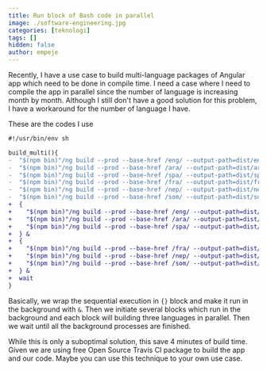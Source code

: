 ```yaml
---
title: Run block of Bash code in parallel
image: ./software-engineering.jpg
categories: [teknologi]
tags: []
hidden: false
author: empeje
---
```


Recently, I have a use case to build multi-language packages of Angular app which need to be done in compile time. I need a case where I need to compile the app in parallel since the number of language is increasing month by month. Although I still don't have a good solution for this problem, I have a workaround for the number of language I have.

These are the codes I use

```diff
#!/usr/bin/env sh

build_multi(){
-  "$(npm bin)"/ng build --prod --base-href /eng/ --output-path=dist/eng
-  "$(npm bin)"/ng build --prod --base-href /ara/ --output-path=dist/ara --aot --i18n-file=src/i18n/messages.ara.xlf --i18n-locale=ar --i18n-format=xlf
-  "$(npm bin)"/ng build --prod --base-href /spa/ --output-path=dist/spa --aot --i18n-file=src/i18n/messages.spa.xlf --i18n-locale=es --i18n-format=xlf
-  "$(npm bin)"/ng build --prod --base-href /fra/ --output-path=dist/fra --aot --i18n-file=src/i18n/messages.fra.xlf --i18n-locale=fr --i18n-format=xlf
-  "$(npm bin)"/ng build --prod --base-href /nep/ --output-path=dist/nep --aot --i18n-file=src/i18n/messages.nep.xlf --i18n-locale=ne --i18n-format=xlf
-  "$(npm bin)"/ng build --prod --base-href /som/ --output-path=dist/som --aot --i18n-file=src/i18n/messages.som.xlf --i18n-locale=so --i18n-format=xlf
+  {
+    "$(npm bin)"/ng build --prod --base-href /eng/ --output-path=dist/eng
+    "$(npm bin)"/ng build --prod --base-href /ara/ --output-path=dist/ara --aot --i18n-file=src/i18n/messages.ara.xlf --i18n-locale=ar --i18n-format=xlf
+    "$(npm bin)"/ng build --prod --base-href /spa/ --output-path=dist/spa --aot --i18n-file=src/i18n/messages.spa.xlf --i18n-locale=es --i18n-format=xlf
+  } &
+  {
+    "$(npm bin)"/ng build --prod --base-href /fra/ --output-path=dist/fra --aot --i18n-file=src/i18n/messages.fra.xlf --i18n-locale=fr --i18n-format=xlf
+    "$(npm bin)"/ng build --prod --base-href /nep/ --output-path=dist/nep --aot --i18n-file=src/i18n/messages.nep.xlf --i18n-locale=ne --i18n-format=xlf
+    "$(npm bin)"/ng build --prod --base-href /som/ --output-path=dist/som --aot --i18n-file=src/i18n/messages.som.xlf --i18n-locale=so --i18n-format=xlf
+  } &
+  wait
}
```

Basically, we wrap the sequential execution in `{}` block and make it run in the background with `&`. Then we initiate several blocks which run in the background and each block will building three languages in parallel. Then we wait until all the background processes are finished.

While this is only a suboptimal solution, this save 4 minutes of build time. Given we are using free Open Source Travis CI package to build the app and our code. Maybe you can use this technique to your own use case.